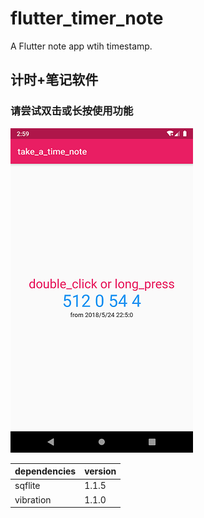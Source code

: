 # flutter_timer_note

A Flutter note app wtih timestamp.

## 计时+笔记软件
### 请尝试双击或长按使用功能
![Github](img/index.png)

dependencies | version
---- | ---
sqflite | 1.1.5
vibration |  1.1.0